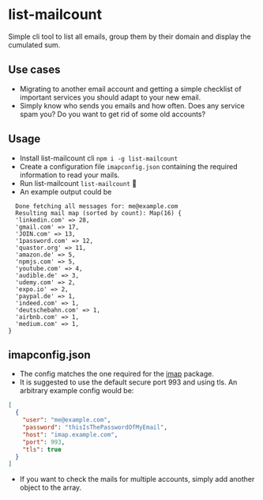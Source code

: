 # list-mailcount

Simple cli tool to list all emails, group them by their domain and display the
cumulated sum.

## Use cases

- Migrating to another email account and getting a simple checklist of important
  services you should adapt to your new email.
- Simply know who sends you emails and how often. Does any service spam you? Do
  you want to get rid of some old accounts?

## Usage

- Install list-mailcount cli `npm i -g list-mailcount`
- Create a configuration file `imapconfig.json` containing the required
  information to read your mails.
- Run list-mailcount `list-mailcount` 🎉
- An example output could be

```
  Done fetching all messages for: me@example.com
  Resulting mail map (sorted by count): Map(16) {
  'linkedin.com' => 28,
  'gmail.com' => 17,
  'JOIN.com' => 13,
  '1password.com' => 12,
  'quastor.org' => 11,
  'amazon.de' => 5,
  'npmjs.com' => 5,
  'youtube.com' => 4,
  'audible.de' => 3,
  'udemy.com' => 2,
  'expo.io' => 2,
  'paypal.de' => 1,
  'indeed.com' => 1,
  'deutschebahn.com' => 1,
  'airbnb.com' => 1,
  'medium.com' => 1,
}
```

## imapconfig.json

- The config matches the one required for the
  [imap](https://www.npmjs.com/package/imap) package.
- It is suggested to use the default secure port 993 and using tls. An arbitrary
  example config would be:

```json
[
  {
    "user": "me@example.com",
    "password": "thisIsThePasswordOfMyEmail",
    "host": "imap.example.com",
    "port": 993,
    "tls": true
  }
]
```

- If you want to check the mails for multiple accounts, simply add another
  object to the array.
